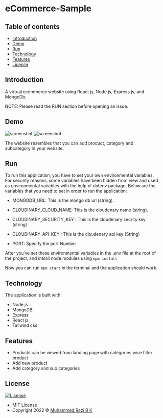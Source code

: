 # eCommerce-Sample


## Table of contents

- [Introduction](#introduction)
- [Demo](#demo)
- [Run](#run)
- [Technology](#technology)
- [Features](#features)
- [License](#license)

## Introduction

A virtual ecommerce website using React js,  Node js, Express js, and MongoDb.

NOTE: Please read the RUN section before opening an issue.

## Demo

![screenshot](https://github.com/RAZIBK/eCommerce-machineTask/blob/main/Screenshot%202022-11-14%20194352.jpg)
![screenshot](https://github.com/RAZIBK/eCommerce-machineTask/blob/main/Screenshot%202022-11-14%20194457.jpg)


The website resembles that  you can add product, category and subcategory in your website.


## Run

To run this application, you have to set your own environmental variables. For security reasons, some variables have been hidden from view and used as environmental variables with the help of dotenv package. Below are the variables that you need to set in order to run the application:

- MONGODB_URL:     This is the mongo db url (string).

- CLOUDINARY_CLOUD_NAME:  This is the cloudenary name (string).

- CLOUDINARY_SECURITY_KEY :  This is the cloudenary secrity key (string)

- CLOUDINARY_API_KEY : This is the cloudenary api key (String)

- PORT: Specify the port Number

After you've set these environmental variables in the .env file at the root of the project, and intsall node modules using  `npm install`

Now you can run `npm start` in the terminal and the application should work.

## Technology

The application is built with:

- Node.js 
- MongoDB
- Express 
- React js 
- Tailwind css


## Features

- Products can be viewed from landing page with categories wise filter product
- Add new product
- Add category and sub categories

## License

[![License](https://img.shields.io/:License-MIT-blue.svg?style=flat-square)](http://badges.mit-license.org)

- MIT License
- Copyright 2022 © [Muhammed Razi B K](https://github.com/RAZIBK/)
